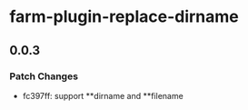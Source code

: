 # farm-plugin-replace-dirname

## 0.0.3

### Patch Changes

- fc397ff: support **dirname and **filename
